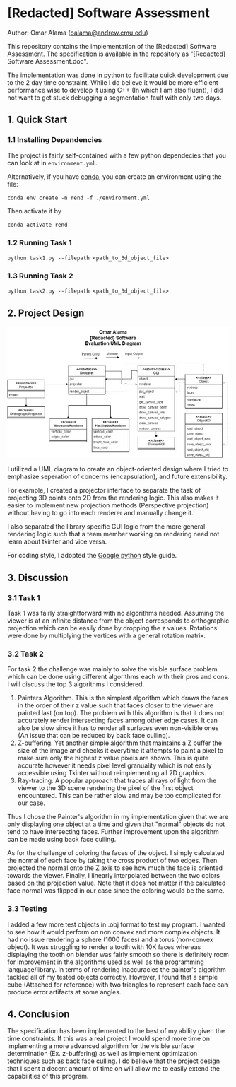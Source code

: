 # [Redacted] Software Assessment
Author: Omar Alama (oalama@andrew.cmu.edu)

This repository contains the implementation of the [Redacted] Software Assessment.
The specification is available in the repository as "[Redacted] Software Assessment.doc".

The implementation was done in python to facilitate quick development due to the 2 day time constraint.
While I do believe it would be more efficient performance wise to develop it using C++ (In which I am also fluent), I did not want to get stuck debugging a segmentation fault with only two days.

## 1. Quick Start

### 1.1 Installing Dependencies
The project is fairly self-contained with a few python dependecies that you can look at in `environment.yml`.

Alternatively, if you have [conda](https://docs.conda.io/en/latest/miniconda.html), you can create an environment using the file:
   
    conda env create -n rend -f ./environment.yml

Then activate it by 

    conda activate rend

### 1.2 Running Task 1
    python task1.py --filepath <path_to_3d_object_file>

### 1.3 Running Task 2
    python task2.py --filepath <path_to_3d_object_file>

## 2. Project Design
![uml diagram describing the project](design.jpg)

I utilized a UML diagram to create an object-oriented design where I tried to emphasize seperation of concerns (encapsulation), and future extensibility.

For example, I created a projector interface to separate the task of projecting 3D points onto 2D from the rendering logic. This also makes it easier to implement new projection methods (Perspective projection) without having to go into each renderer and manually change it.

I also separated the library specific GUI logic from the more general rendering logic such that a team member working on rendering need not learn about tkinter and vice versa.

For coding style, I adopted the [Google python](https://google.github.io/styleguide/pyguide.html) style guide.

## 3. Discussion
### 3.1 Task 1
Task 1 was fairly straightforward with no algorithms needed. Assuming the viewer is at an infinite distance from the object corresponds to orthographic projection which can be easily done by dropping the z values.
Rotations were done by multiplying the vertices with a general rotation matrix.

### 3.2 Task 2
For task 2 the challenge was mainly to solve the visible surface problem which can be done using different algorithms each with their pros and cons. I will discuss the top 3 algorithms I considered.

1. Painters Algorithm. This is the simplest algorithm which draws the faces in the order of their z value such that faces closer to the viewer are painted last (on top). The problem with this algorithm is that it does not accurately render intersecting faces among other edge cases. It can also be slow since it has to render all surfaces even non-visible ones (An issue that can be reduced by back face culling).
2. Z-buffering. Yet another simple algorithm that maintains a Z buffer the size of the image and checks it everytime it attempts to paint a pixel to make sure only the highest z value pixels are shown. This is quite accurate however it needs pixel level granuality which is not easily accessible using Tkinter without reimplementing all 2D graphics.
3. Ray-tracing. A popular approach that traces all rays of light from the viewer to the 3D scene rendering the pixel of the first object encountered. This can be rather slow and may be too complicated for our case.

Thus I chose the Painter's algorithm in my implementation given that we are only displaying one object at a time and given that "normal" objects do not tend to have intersecting faces.
Further improvement upon the algorithm can be made using back face culling.

As for the challenge of coloring the faces of the object. I simply calculated the normal of each face by taking the cross product of two edges. Then projected the normal onto the Z axis to see how much the face is oriented towards the viewer. Finally, I linearly interpolated between the two colors based on the projection value.
Note that it does not matter if the calculated face normal was flipped in our case since the coloring would be the same.

### 3.3 Testing
I added a few more test objects in .obj format to test my program. I wanted to see how it would perform on non convex and more complex objects.
It had no issue rendering a sphere (1000 faces) and a torus (non-convex object).
It was struggling to render a tooth with 10K faces whereas displaying the tooth on blender was fairly smooth so there is definitely room for improvement in the
algorithms used as well as the programming language/library.
In terms of rendering inaccuracies the painter's algorithm tackled all of my tested objects correctly.
However, I found that a simple cube (Attached for reference) with two triangles to represent each face can produce error artifacts at some angles.

## 4. Conclusion
The specification has been implemented to the best of my ability given the time constraints.
If this was a real project I would spend more time on implementing a more advanced algorithm for the visible surface 
determination (Ex. z-buffering) as well as implement optimization techniques such as back face culling. I do believe that the 
project design that I spent a decent amount of time on will allow me to easily extend the capabilities of this  program.
